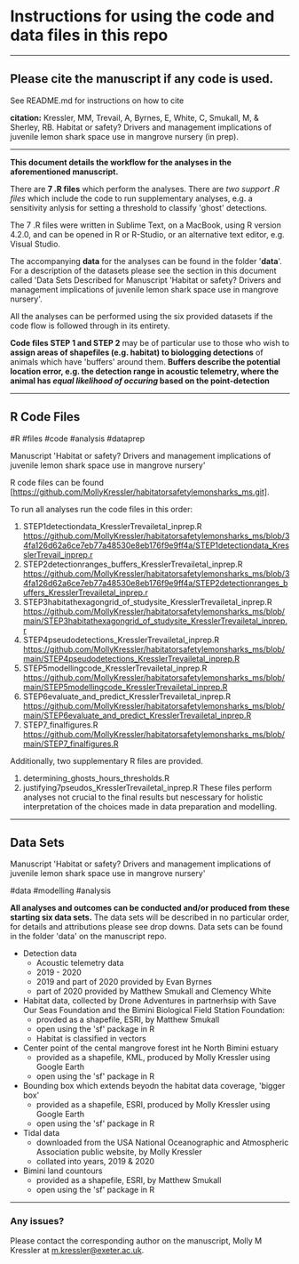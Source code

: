 
# Instructions for using the code and data files in this repo

---

## Please cite the manuscript if any code is used. 

See README.md for instructions on how to cite

**citation:** Kressler, MM, Trevail, A, Byrnes, E, White, C, Smukall, M, & Sherley, RB. Habitat or safety? Drivers and management implications of juvenile lemon shark space use in mangrove nursery (in prep).


---

**This document details the workflow for the analyses in the aforementioned manuscript.** 

There are **7 .R files** which perform the analyses. There are *two support .R files* which include the code to run supplementary analyses, e.g. a sensitivity anlysis for setting a threshold to classify 'ghost' detections. 

The 7 .R files were written in Sublime Text, on a MacBook, using R version 4.2.0, and can be opened in R or R-Studio, or an alternative text editor, e.g. Visual Studio. 

The accompanying **data** for the analyses can be found in the folder '**data**'. For a description of the datasets please see the section in this document called 'Data Sets Described for Manuscript 'Habitat or safety? Drivers and management implications of juvenile lemon shark space use in mangrove nursery'. 

All the analyses can be performed using the six provided datasets if the code flow is followed through in its entirety. 

**Code files STEP 1 and STEP 2** may be of particular use to those who wish to **assign areas of shapefiles (e.g. habitat) to biologging detections** of animals which have 'buffers' around them. **Buffers describe the potential location error, e.g. the detection range in acoustic telemetry, where the animal has *equal likelihood of occuring* based on the point-detection**

---

## R Code Files 

#R #files #code #analysis #dataprep 

Manuscript 'Habitat or safety? Drivers and management implications of juvenile lemon shark space use in mangrove nursery'

R code files can be found [https://github.com/MollyKressler/habitatorsafetylemonsharks_ms.git]. 

To run all analyses run the code files in this order: 
1. STEP1detectiondata_KresslerTrevailetal_inprep.R 
	https://github.com/MollyKressler/habitatorsafetylemonsharks_ms/blob/34fa126d62a6ce7eb77a48530e8eb176f9e9ff4a/STEP1detectiondata_KresslerTrevail_inprep.r
2. STEP2detectionranges_buffers_KresslerTrevailetal_inprep.R 
	https://github.com/MollyKressler/habitatorsafetylemonsharks_ms/blob/34fa126d62a6ce7eb77a48530e8eb176f9e9ff4a/STEP2detectionranges_buffers_KresslerTrevailetal_inprep.r
3. STEP3habitathexagongrid_of_studysite_KresslerTrevailetal_inprep.R
	https://github.com/MollyKressler/habitatorsafetylemonsharks_ms/blob/main/STEP3habitathexagongrid_of_studysite_KresslerTrevailetal_inprep.r
4. STEP4pseudodetections_KresslerTrevailetal_inprep.R
	https://github.com/MollyKressler/habitatorsafetylemonsharks_ms/blob/main/STEP4pseudodetections_KresslerTrevailetal_inprep.R
5. STEP5modellingcode_KresslerTrevailetal_inprep.R
	https://github.com/MollyKressler/habitatorsafetylemonsharks_ms/blob/main/STEP5modellingcode_KresslerTrevailetal_inprep.R
6. STEP6evaluate_and_predict_KresslerTrevailetal_inprep.R
	https://github.com/MollyKressler/habitatorsafetylemonsharks_ms/blob/main/STEP6evaluate_and_predict_KresslerTrevailetal_inprep.R
7. STEP7_finalfigures.R
	https://github.com/MollyKressler/habitatorsafetylemonsharks_ms/blob/main/STEP7_finalfigures.R

Additionally, two supplementary R files are provided. 
1. determining_ghosts_hours_thresholds.R
2. justifying7pseudos_KresslerTrevailetal_inprep.R
These files perform analyses not crucial to the final results but nescessary for holistic interpretation of the choices made in data preparation and modelling. 

---

## Data Sets 

Manuscript 'Habitat or safety? Drivers and management implications of juvenile lemon shark space use in mangrove nursery'

#data #modelling #analysis

**All analyses and outcomes can be conducted and/or produced from these starting six data sets.**
The data sets will be described in no particular order, for details and attributions please see drop downs. Data sets can be found in the folder 'data' on the manuscript repo. 

- Detection data
	- Acoustic telemetry data 
	- 2019 - 2020
	- 2019 and part of 2020 provided by Evan Byrnes
	- part of 2020 provided by Matthew Smukall and Clemency White
- Habitat data, collected by Drone Adventures in partnerhsip with Save Our Seas Foundation and the Bimini Biological Field Station Foundation: 
	- provded as a shapefile, ESRI, by Matthew Smukall
	- open using the 'sf' package in R
	- Habitat is classified in vectors
- Center point of the cental mangrove forest int he North Bimini estuary
	- provided as a shapefile, KML, produced by Molly Kressler using Google Earth
	- open using the 'sf' package in R
- Bounding box which extends beyodn the habitat data coverage, 'bigger box'
	- provided as a shapefile, ESRI, produced by Molly Kressler using Google Earth
	- open using the 'sf' package in R
- Tidal data 
	- downloaded from the USA National Oceanographic and Atmospheric Association public website, by Molly Kressler
	- collated into years, 2019 & 2020
- Bimini land countours
	-  provided as a shapefile, ESRI, by Matthew Smukall
	- open using the 'sf' package in R



---

### Any issues? 

Please contact the corresponding author on the manuscript, Molly M Kressler at m.kressler@exeter.ac.uk. 


